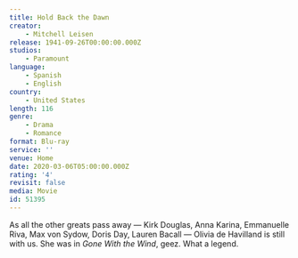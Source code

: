 ```yaml
---
title: Hold Back the Dawn
creator:
    - Mitchell Leisen
release: 1941-09-26T00:00:00.000Z
studios:
    - Paramount
language:
    - Spanish
    - English
country:
    - United States
length: 116
genre:
    - Drama
    - Romance
format: Blu-ray
service: ''
venue: Home
date: 2020-03-06T05:00:00.000Z
rating: '4'
revisit: false
media: Movie
id: 51395
---
```


As all the other greats pass away — Kirk Douglas, Anna Karina, Emmanuelle Riva, Max von Sydow, Doris Day, Lauren Bacall — Olivia de Havilland is still with us. She was in <i>Gone With the Wind</i>, geez. What a legend.
